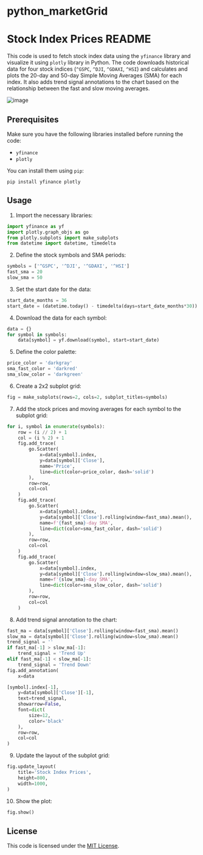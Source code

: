 # python_marketGrid

# Stock Index Prices README

This code is used to fetch stock index data using the `yfinance` library and visualize it using `plotly` library in Python. The code downloads historical data for four stock indices (`^GSPC`, `^DJI`, `^GDAXI`, `^HSI`) and calculates and plots the 20-day and 50-day Simple Moving Averages (SMA) for each index. It also adds trend signal annotations to the chart based on the relationship between the fast and slow moving averages.

![image](https://github.com/jamiePDunne/python_marketGrid/assets/83908748/75626203-a928-4899-acd1-2cebb66be348)


## Prerequisites

Make sure you have the following libraries installed before running the code:

- `yfinance`
- `plotly`

You can install them using `pip`:

```
pip install yfinance plotly
```

## Usage

1. Import the necessary libraries:

```python
import yfinance as yf
import plotly.graph_objs as go
from plotly.subplots import make_subplots
from datetime import datetime, timedelta
```

2. Define the stock symbols and SMA periods:

```python
symbols = ['^GSPC', '^DJI', '^GDAXI', '^HSI']
fast_sma = 20
slow_sma = 50
```

3. Set the start date for the data:

```python
start_date_months = 36
start_date = (datetime.today() - timedelta(days=start_date_months*30)).strftime('%Y-%m-%d')
```

4. Download the data for each symbol:

```python
data = {}
for symbol in symbols:
    data[symbol] = yf.download(symbol, start=start_date)
```

5. Define the color palette:

```python
price_color = 'darkgray'
sma_fast_color = 'darkred'
sma_slow_color = 'darkgreen'
```

6. Create a 2x2 subplot grid:

```python
fig = make_subplots(rows=2, cols=2, subplot_titles=symbols)
```

7. Add the stock prices and moving averages for each symbol to the subplot grid:

```python
for i, symbol in enumerate(symbols):
    row = (i // 2) + 1
    col = (i % 2) + 1
    fig.add_trace(
        go.Scatter(
            x=data[symbol].index,
            y=data[symbol]['Close'],
            name='Price',
            line=dict(color=price_color, dash='solid')
        ),
        row=row,
        col=col
    )
    fig.add_trace(
        go.Scatter(
            x=data[symbol].index,
            y=data[symbol]['Close'].rolling(window=fast_sma).mean(),
            name=f'{fast_sma}-day SMA',
            line=dict(color=sma_fast_color, dash='solid')
        ),
        row=row,
        col=col
    )
    fig.add_trace(
        go.Scatter(
            x=data[symbol].index,
            y=data[symbol]['Close'].rolling(window=slow_sma).mean(),
            name=f'{slow_sma}-day SMA',
            line=dict(color=sma_slow_color, dash='solid')
        ),
        row=row,
        col=col
    )
```

8. Add trend signal annotation to the chart:

```python
fast_ma = data[symbol]['Close'].rolling(window=fast_sma).mean()
slow_ma = data[symbol]['Close'].rolling(window=slow_sma).mean()
trend_signal = ''
if fast_ma[-1] > slow_ma[-1]:
    trend_signal = 'Trend Up'
elif fast_ma[-1] < slow_ma[-1]:
    trend_signal = 'Trend Down'
fig.add_annotation(
    x=data

[symbol].index[-1],
    y=data[symbol]['Close'][-1],
    text=trend_signal,
    showarrow=False,
    font=dict(
        size=12,
        color='black'
    ),
    row=row,
    col=col
)
```

9. Update the layout of the subplot grid:

```python
fig.update_layout(
    title='Stock Index Prices',
    height=800,
    width=1000,
)
```

10. Show the plot:

```python
fig.show()
```

## License

This code is licensed under the [MIT License](LICENSE).
